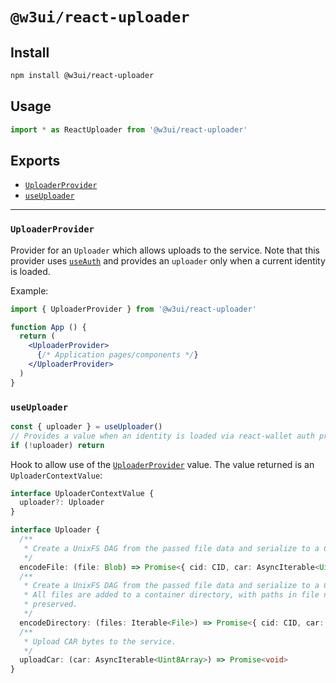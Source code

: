 # `@w3ui/react-uploader`

## Install

```sh
npm install @w3ui/react-uploader
```

## Usage

```js
import * as ReactUploader from '@w3ui/react-uploader'
```

## Exports

* [`UploaderProvider`](#uploaderprovider)
* [`useUploader`](#useuploader)

---

### `UploaderProvider`

Provider for an `Uploader` which allows uploads to the service. Note that this provider uses [`useAuth`](./react-wallet#useauth) and provides an `uploader` only when a current identity is loaded.

Example:

```jsx
import { UploaderProvider } from '@w3ui/react-uploader'

function App () {
  return (
    <UploaderProvider>
      {/* Application pages/components */}
    </UploaderProvider>
  )
}
```

### `useUploader`

```ts
const { uploader } = useUploader()
// Provides a value when an identity is loaded via react-wallet auth provider.
if (!uploader) return
```

Hook to allow use of the [`UploaderProvider`](#uploaderprovider) value. The value returned is an `UploaderContextValue`:

```ts
interface UploaderContextValue {
  uploader?: Uploader
}

interface Uploader {
  /**
   * Create a UnixFS DAG from the passed file data and serialize to a CAR file.
   */
  encodeFile: (file: Blob) => Promise<{ cid: CID, car: AsyncIterable<Uint8Array> }>
  /**
   * Create a UnixFS DAG from the passed file data and serialize to a CAR file.
   * All files are added to a container directory, with paths in file names
   * preserved.
   */
  encodeDirectory: (files: Iterable<File>) => Promise<{ cid: CID, car: AsyncIterable<Uint8Array> }>
  /**
   * Upload CAR bytes to the service.
   */
  uploadCar: (car: AsyncIterable<Uint8Array>) => Promise<void>
}
```

